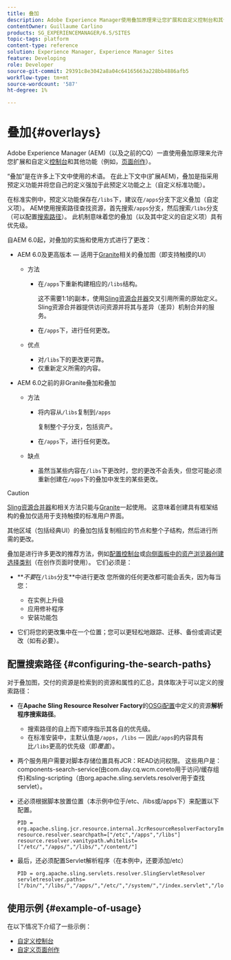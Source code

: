```yaml
---
title: 叠加
description: Adobe Experience Manager使用叠加原理来让您扩展和自定义控制台和其他功能。
contentOwner: Guillaume Carlino
products: SG_EXPERIENCEMANAGER/6.5/SITES
topic-tags: platform
content-type: reference
solution: Experience Manager, Experience Manager Sites
feature: Developing
role: Developer
source-git-commit: 29391c8e3042a8a04c64165663a228bb4886afb5
workflow-type: tm+mt
source-wordcount: '587'
ht-degree: 1%

---
```


# 叠加{#overlays}

Adobe Experience Manager (AEM)（以及之前的CQ）一直使用叠加原理来允许您扩展和自定义[控制台](/help/sites-developing/customizing-consoles-touch.md)和其他功能（例如，[页面创作](/help/sites-developing/customizing-page-authoring-touch.md)）。

“叠加”是在许多上下文中使用的术语。 在此上下文中(扩展AEM)，叠加是指采用预定义功能并将您自己的定义强加于此预定义功能之上（自定义标准功能）。

在标准实例中，预定义功能保存在`/libs`下，建议在`/apps`分支下定义叠加（自定义项）。 AEM使用搜索路径查找资源，首先搜索`/apps`分支，然后搜索`/libs`分支（可以配置[搜索路径](#configuring-the-search-paths)）。 此机制意味着您的叠加（以及其中定义的自定义项）具有优先级。

自AEM 6.0起，对叠加的实施和使用方式进行了更改：

* AEM 6.0及更高版本 — 适用于[Granite](https://developer.adobe.com/experience-manager/reference-materials/6-5/granite-ui/api/jcr_root/libs/granite/ui/index.html)相关的叠加图（即支持触摸的UI）

   * 方法

      * 在`/apps`下重新构建相应的`/libs`结构。

        这不需要1:1的副本，使用[Sling资源合并器](/help/sites-developing/sling-resource-merger.md)交叉引用所需的原始定义。 Sling资源合并器提供访问资源并将其与差异（差异）机制合并的服务。

      * 在`/apps`下，进行任何更改。

   * 优点

      * 对`/libs`下的更改更可靠。
      * 仅重新定义所需的内容。

* AEM 6.0之前的非Granite叠加和叠加

   * 方法

      * 将内容从`/libs`复制到`/apps`

        复制整个子分支，包括资产。

      * 在`/apps`下，进行任何更改。

   * 缺点

      * 虽然当某些内容在`/libs`下更改时，您的更改不会丢失，但您可能必须重新创建在`/apps`下的叠加中发生的某些更改。

>[!CAUTION]
>
>[Sling资源合并器](/help/sites-developing/sling-resource-merger.md)和相关方法只能与[Granite](https://developer.adobe.com/experience-manager/reference-materials/6-5/granite-ui/api/jcr_root/libs/granite/ui/index.html)一起使用。 这意味着创建具有框架结构的叠加仅适用于支持触摸的标准用户界面。
>
>其他区域（包括经典UI）的叠加包括复制相应的节点和整个子结构，然后进行所需的更改。

叠加是进行许多更改的推荐方法，例如[配置控制台](/help/sites-developing/customizing-consoles-touch.md#create-a-custom-console)或[向侧面板中的资产浏览器创建选择类别](/help/sites-developing/customizing-page-authoring-touch.md#add-new-selection-category-to-asset-browser)（在创作页面时使用）。 它们必须是：

* ***不要*&#x200B;在`/libs`分支&#x200B;**中进行更改
您所做的任何更改都可能会丢失，因为每当您：

   * 在实例上升级
   * 应用修补程序
   * 安装功能包

* 它们将您的更改集中在一个位置；您可以更轻松地跟踪、迁移、备份或调试更改（如有必要）。

## 配置搜索路径 {#configuring-the-search-paths}

对于叠加图，交付的资源是检索到的资源和属性的汇总，具体取决于可以定义的搜索路径：

* 在&#x200B;**Apache Sling Resource Resolver Factory**&#x200B;的[OSGi配置](/help/sites-deploying/configuring-osgi.md)中定义的资源&#x200B;**解析程序搜索路径**。

   * 搜索路径的自上而下顺序指示其各自的优先级。
   * 在标准安装中，主默认值是`/apps`，`/libs` — 因此`/apps`的内容具有比`/libs`更高的优先级（即&#x200B;*覆盖*）。

* 两个服务用户需要对脚本存储位置具有JCR：READ访问权限。 这些用户是： components-search-service(由com.day.cq.wcm.coreto用于访问/缓存组件)和sling-scripting（由org.apache.sling.servlets.resolver用于查找servlet）。
* 还必须根据脚本放置位置（本示例中位于/etc、/libs或/apps下）来配置以下配置。

  ```
  PID = org.apache.sling.jcr.resource.internal.JcrResourceResolverFactoryImpl
  resource.resolver.searchpath=["/etc","/apps","/libs"]
  resource.resolver.vanitypath.whitelist=["/etc/","/apps/","/libs/","/content/"]
  ```

* 最后，还必须配置Servlet解析程序（在本例中，还要添加/etc）

  ```
  PID = org.apache.sling.servlets.resolver.SlingServletResolver
  servletresolver.paths=["/bin/","/libs/","/apps/","/etc/","/system/","/index.servlet","/login.servlet","/services/"]
  ```

## 使用示例 {#example-of-usage}

在以下情况下介绍了一些示例：

* [自定义控制台](/help/sites-developing/customizing-consoles-touch.md)
* [自定义页面创作](/help/sites-developing/customizing-page-authoring-touch.md)
